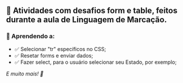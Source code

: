 ## 🚀 Atividades com desafios form e table, feitos durante a aula de Linguagem de Marcação.
### 📌 Aprendendo a:
<ul>
  <li>✅ Selecionar "tr" específicos no CSS;</li>
  <li>✅ Resetar forms e enviar dados;</li>
  <li>✅ Fazer select, para o usuário selecionar seu Estado, por exemplo;</li>
</ul>
<p><em>E muito mais! 🚀</em> </p>
